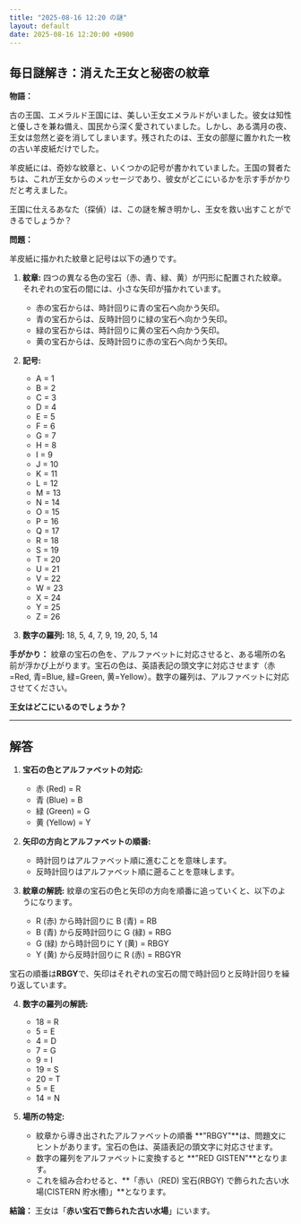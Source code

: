 ```yaml
---
title: "2025-08-16 12:20 の謎"
layout: default
date: 2025-08-16 12:20:00 +0900
---
```

## 毎日謎解き：消えた王女と秘密の紋章

**物語：**

古の王国、エメラルド王国には、美しい王女エメラルドがいました。彼女は知性と優しさを兼ね備え、国民から深く愛されていました。しかし、ある満月の夜、王女は忽然と姿を消してしまいます。残されたのは、王女の部屋に置かれた一枚の古い羊皮紙だけでした。

羊皮紙には、奇妙な紋章と、いくつかの記号が書かれていました。王国の賢者たちは、これが王女からのメッセージであり、彼女がどこにいるかを示す手がかりだと考えました。

王国に仕えるあなた（探偵）は、この謎を解き明かし、王女を救い出すことができるでしょうか？

**問題：**

羊皮紙に描かれた紋章と記号は以下の通りです。

1.  **紋章:** 四つの異なる色の宝石（赤、青、緑、黄）が円形に配置された紋章。それぞれの宝石の間には、小さな矢印が描かれています。
    *   赤の宝石からは、時計回りに青の宝石へ向かう矢印。
    *   青の宝石からは、反時計回りに緑の宝石へ向かう矢印。
    *   緑の宝石からは、時計回りに黄の宝石へ向かう矢印。
    *   黄の宝石からは、反時計回りに赤の宝石へ向かう矢印。

2.  **記号:**
    *   A = 1
    *   B = 2
    *   C = 3
    *   D = 4
    *   E = 5
    *   F = 6
    *   G = 7
    *   H = 8
    *   I = 9
    *   J = 10
    *   K = 11
    *   L = 12
    *   M = 13
    *   N = 14
    *   O = 15
    *   P = 16
    *   Q = 17
    *   R = 18
    *   S = 19
    *   T = 20
    *   U = 21
    *   V = 22
    *   W = 23
    *   X = 24
    *   Y = 25
    *   Z = 26

3.  **数字の羅列:** 18, 5, 4, 7, 9, 19, 20, 5, 14

**手がかり：** 紋章の宝石の色を、アルファベットに対応させると、ある場所の名前が浮かび上がります。宝石の色は、英語表記の頭文字に対応させます（赤=Red, 青=Blue, 緑=Green, 黄=Yellow）。数字の羅列は、アルファベットに対応させてください。

**王女はどこにいるのでしょうか？**

---

## 解答

1.  **宝石の色とアルファベットの対応:**
    *   赤 (Red) = R
    *   青 (Blue) = B
    *   緑 (Green) = G
    *   黄 (Yellow) = Y

2.  **矢印の方向とアルファベットの順番:**
    *   時計回りはアルファベット順に進むことを意味します。
    *   反時計回りはアルファベット順に遡ることを意味します。

3.  **紋章の解読:** 紋章の宝石の色と矢印の方向を順番に追っていくと、以下のようになります。
    *   R (赤) から時計回りに B (青) = RB
    *   B (青) から反時計回りに G (緑) = RBG
    *   G (緑) から時計回りに Y (黄) = RBGY
    *   Y (黄) から反時計回りに R (赤) = RBGYR

宝石の順番は**RBGY**で、矢印はそれぞれの宝石の間で時計回りと反時計回りを繰り返しています。

4.  **数字の羅列の解読:**
    *   18 = R
    *   5 = E
    *   4 = D
    *   7 = G
    *   9 = I
    *   19 = S
    *   20 = T
    *   5 = E
    *   14 = N

5.  **場所の特定:**
    *   紋章から導き出されたアルファベットの順番 **"RBGY"**は、問題文にヒントがあります。宝石の色は、英語表記の頭文字に対応させます。
    *   数字の羅列をアルファベットに変換すると **"RED GISTEN"**となります。
    *   これを組み合わせると、**「赤い（RED) 宝石(RBGY) で飾られた古い水場(CISTERN 貯水槽)」**となります。

**結論：** 王女は「**赤い宝石で飾られた古い水場**」にいます。
